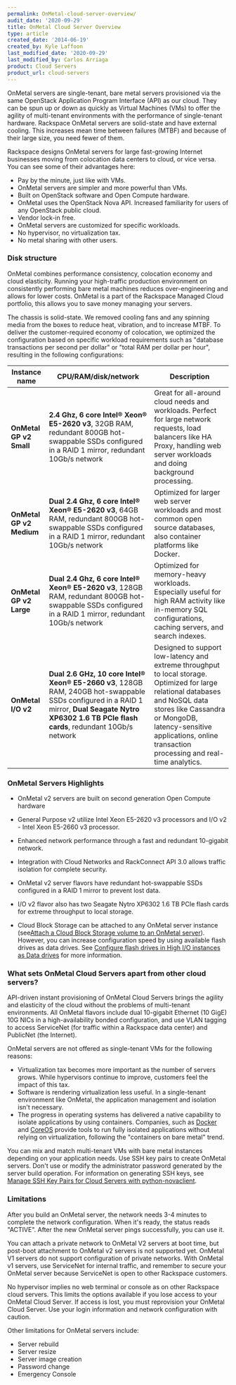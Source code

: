 ```yaml
---
permalink: OnMetal-cloud-server-overview/
audit_date: '2020-09-29'
title: OnMetal Cloud Server Overview
type: article
created_date: '2014-06-19'
created_by: Kyle Laffoon
last_modified_date: '2020-09-29'
last_modified_by: Carlos Arriaga
product: Cloud Servers
product_url: cloud-servers
---
```


OnMetal servers are single-tenant, bare metal servers provisioned via the same OpenStack Application Program Interface (API) as our cloud. They can be spun up or down as quickly as Virtual Machines (VMs) to offer the agility of multi-tenant environments with the performance of single-tenant hardware. Rackspace OnMetal servers are solid-state and have external cooling. This increases mean time between failures (MTBF) and because of their large size, you need fewer of them.

Rackspace designs OnMetal servers for large fast-growing Internet businesses moving from colocation data centers to cloud, or vice versa. You can see some of their advantages here:

-   Pay by the minute, just like with VMs.  
-   OnMetal servers are simpler and more powerful than VMs.
-   Built on OpenStack software and Open Compute hardware. 
-   OnMetal uses the OpenStack Nova API. Increased familiarity for users of any OpenStack public cloud.  
-   Vendor lock-in free.
-   OnMetal servers are customized for specific workloads.
-   No hypervisor, no virtualization tax.
-   No metal sharing with other users.

### Disk structure

OnMetal combines performance consistency, colocation economy and cloud elasticity. Running your high-traffic production environment on consistently performing bare metal machines reduces over-engineering and allows for lower costs. OnMetal is a part of the Rackspace Managed Cloud portfolio, this allows you to save money managing your servers.

The chassis is solid-state. We removed cooling fans and any spinning media from the boxes to reduce heat, vibration, and to increase MTBF. To deliver the customer-required economy of colocation, we optimized the configuration based on specific workload requirements such as "database transactions per second per dollar" or "total RAM per dollar per hour", resulting in the following configurations:

| Instance name  | CPU/RAM/disk/network         | Description                              |
|----------------|------------------------------|------------------------------------------|
|**OnMetal GP v2 Small**   | **2.4 Ghz, 6 core Intel® Xeon® E5-2620 v3**, 32GB RAM, redundant 800GB hot-swappable SSDs configured in a RAID 1 mirror, redundant 10Gb/s network   | Great for all-around cloud needs and workloads. Perfect for large network requests, load balancers like HA Proxy, handling web server workloads and doing background processing. |
| **OnMetal GP v2 Medium** | **Dual 2.4 Ghz, 6 core Intel® Xeon® E5-2620 v3**, 64GB RAM, redundant 800GB hot-swappable SSDs configured in a RAID 1 mirror, redundant 10Gb/s network  | Optimized for larger web server workloads and most common open source databases, also container platforms like Docker.    |
| **OnMetal GP v2 Large**  | **Dual 2.4 Ghz, 6 core Intel® Xeon® E5-2620 v3**, 128GB RAM, redundant 800GB hot-swappable SSDs configured in a RAID 1 mirror, redundant 10Gb/s network  | Optimized for memory-heavy workloads. Especially useful for high RAM activity like in-memory SQL configurations, caching servers, and search indexes.   |
| **OnMetal I/O v2**  | **Dual 2.6 GHz, 10 core Intel® Xeon® E5-2660 v3**, 128GB RAM, 240GB hot-swappable SSDs configured in a RAID 1 mirror, **Dual Seagate Nytro XP6302 1.6 TB PCIe flash cards**,  redundant 10Gb/s network  | Designed to support low-latency and extreme throughput to local storage. Optimized for large relational databases and NoSQL data stores like Cassandra or MongoDB, latency-sensitive applications, online transaction processing and real-time analytics.   |

### OnMetal Servers Highlights

-   OnMetal v2 servers are built on second generation Open Compute hardware

-   General Purpose v2 utilize Intel Xeon E5-2620 v3 processors and I/O v2 - Intel Xeon E5-2660 v3 processor. 

-   Enhanced network performance through a fast and redundant 10-gigabit network. 

-   Integration with Cloud Networks and RackConnect API 3.0 allows traffic isolation for complete security. 

-   OnMetal v2 server flavors have redundant hot-swappable SSDs configured in a RAID 1 mirror to prevent lost data.  

-   I/O v2 flavor also has two Seagate Nytro XP6302 1.6 TB PCIe flash cards for extreme throughput to local storage. 

-   Cloud Block Storage can be attached to any OnMetal server instance (see[Attach a Cloud Block Storage volume to an OnMetal server](/support/how-to/attach-a-cloud-block-storage-volume-to-an-onmetal-server)). However, you can increase configuration speed by using available flash drives as data drives. See [Configure flash drives in High I/O instances as Data drives](/support/how-to/configure-flash-drives-in-high-io-instances-as-data-drives) for more information.

### What sets OnMetal Cloud Servers apart from other cloud servers?

API-driven instant provisioning of OnMetal Cloud Servers brings the agility and elasticity of the cloud without the problems of multi-tenant environments. All OnMetal flavors include dual 10-gigabit Ethernet (10 GigE) 10G NICs in a high-availability bonded configuration, and use VLAN tagging to access ServiceNet (for traffic within a Rackspace data center) and PublicNet (the Internet).

OnMetal servers are not offered as single-tenant VMs for the following reasons:

-   Virtualization tax becomes more important as the number of servers grows. While hypervisors continue to improve, customers feel the impact of this tax.
-   Software is rendering virtualization less useful. In a single-tenant environment like OnMetal, the application management and isolation isn't necessary.
-   The progress in operating systems has delivered a native capability to isolate applications by using containers. Companies, such as [Docker](https://www.docker.com/) and [CoreOS](https://coreos.com/) provide tools to run fully isolated applications without relying on virtualization, following the "containers on bare metal" trend. 

You can mix and match multi-tenant VMs with bare metal instances depending on your application needs. Use SSH key pairs to create OnMetal servers. Don't use or modify the administrator password generated by the server build operation. For information on generating SSH keys, see [Manage SSH Key Pairs for Cloud Servers with python-novaclient](/support/how-to-manage-ssh-key-pairs-for-cloud-servers-with-python-novaclient).

### Limitations

After you build an OnMetal server, the network needs 3-4 minutes to complete the network configuration. When it's ready, the status reads "ACTIVE". After the new OnMetal server pings successfully, you can use it.

You can attach a private network to OnMetal V2 servers at boot time, but post-boot attachment to OnMetal v2 servers is not supported yet. OnMetal V1 servers do not support configuration of private networks. With OnMetal v1
servers, use ServiceNet for internal traffic, and remember to secure your OnMetal server because ServiceNet is open to other Rackspace customers.

No hypervisor implies no web terminal or console as on other Rackspace cloud servers. This limits the options available if you lose access to your OnMetal Cloud Server. If access is lost, you must reprovision your OnMetal Cloud Server. Use  your login information and network configuration with caution.

Other limitations for OnMetal servers include:

-   Server rebuild
-   Server resize
-   Server image creation
-   Password change
-   Emergency Console

